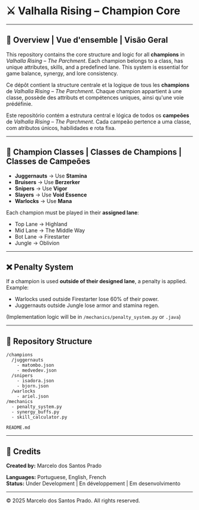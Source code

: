 
# ⚔️ Valhalla Rising – Champion Core

---

## 🧠 Overview | Vue d'ensemble | Visão Geral

This repository contains the core structure and logic for all **champions** in *Valhalla Rising – The Parchment*. Each champion belongs to a class, has unique attributes, skills, and a predefined lane. This system is essential for game balance, synergy, and lore consistency.

Ce dépôt contient la structure centrale et la logique de tous les **champions** de *Valhalla Rising – The Parchment*. Chaque champion appartient à une classe, possède des attributs et compétences uniques, ainsi qu'une voie prédéfinie.

Este repositório contém a estrutura central e lógica de todos os **campeões** de *Valhalla Rising – The Parchment*. Cada campeão pertence a uma classe, com atributos únicos, habilidades e rota fixa.

---

## 🧬 Champion Classes | Classes de Champions | Classes de Campeões

- **Juggernauts** → Use **Stamina**
- **Bruisers** → Use **Berzerker**
- **Snipers** → Use **Vigor**
- **Slayers** → Use **Void Essence**
- **Warlocks** → Use **Mana**

Each champion must be played in their **assigned lane**:
- Top Lane → Highland
- Mid Lane → The Middle Way
- Bot Lane → Firestarter
- Jungle → Oblivion

---

## ❌ Penalty System

If a champion is used **outside of their designed lane**, a penalty is applied.  
Example:
- Warlocks used outside Firestarter lose 60% of their power.
- Juggernauts outside Jungle lose armor and stamina regen.

(Implementation logic will be in `/mechanics/penalty_system.py` or `.java`)

---

## 📁 Repository Structure

```
/champions
  /juggernauts
    - matombo.json
    - medvedev.json
  /snipers
    - isadora.json
    - bjorn.json
  /warlocks
    - ariel.json
/mechanics
  - penalty_system.py
  - synergy_buffs.py
  - skill_calculator.py

README.md
```

---

## 🧾 Credits

**Created by:** Marcelo dos Santos Prado  

**Languages:** Portuguese, English, French  
**Status:** Under Development | En développement | Em desenvolvimento

---

© 2025 Marcelo dos Santos Prado. All rights reserved.
